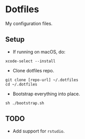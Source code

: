 # Dotfiles

My configuration files.

## Setup 

* If running on macOS, do:
```    
xcode-select --install 
```
* Clone dotfiles repo.
```
git clone [repo-url] ~/.dotfiles 
cd ~/.dotfiles
```
* Bootstrap everything into place.
```
sh ./bootstrap.sh
```

## TODO
* Add support for `rstudio`.
